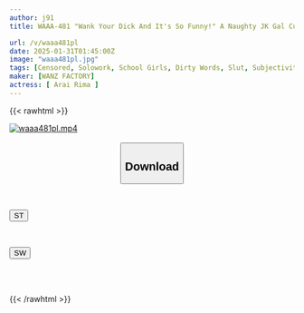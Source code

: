 ```yaml
---
author: j91
title: WAAA-481 "Wank Your Dick And It's So Funny!" A Naughty JK Gal Cums With Sweet, Sadistic Dirty Talk! Locking Your Gaze On Her, She Masturbates To The Edge Of Orgasm, And Supports Your Masturbation In This School That Stimulates The Five Senses [subjective Binaural ASMR] By Rima Arai

url: /v/waaa481pl
date: 2025-01-31T01:45:00Z
image: "waaa481pl.jpg"
tags: [Censored, Solowork, School Girls, Dirty Words, Slut, Subjectivity, Masturbation Support	]
maker: [WANZ FACTORY]
actress: [ Arai Rima ]
---
```



{{< rawhtml >}}

<div class="video" data-videoid="GPBdK8BPM0tYwL">
    <a href="javascript:;">
        <img src="/v/waaa481pl/waaa481pl.jpg" width="WIDTH" height="HEIGHT" alt="waaa481pl.mp4" loading="lazy">
    </a>
</div>

<script type="text/javascript" src="https://j91.asia/asset/on-demand-st.js"></script>

<br>
  <link rel="stylesheet" href="https://j91.asia/asset/bs5.css">
  
  <center>
  <button class="btn btn-primary" type="button" data-bs-toggle="collapse" data-bs-target=".multi-collapse" aria-expanded="false" aria-controls="multiCollapseExample1 multiCollapseExample2"><h2>Download</h2></button></center>
</p>
<div class="row">
  <div class="col">
    <div class="collapse multi-collapse" id="multiCollapseExample1">
      <div class="card card-body">
	      	      <br>
<div class="buttons">  
<p><a href="/v/waaa481pl/st.html" target="_blank"><button class="btn-hover color-3"><i class="fa fa-download"></i> ST</button></a></p></div>
    </div>
  </div>
</div>
  <div class="col">
    <div class="collapse multi-collapse" id="multiCollapseExample2">
      <div class="card card-body">
	      <br>
<div class="buttons">
<p><a href="/v/waaa481pl/sw.html" target="_blank"><button class="btn-hover color-2"><i class="fa fa-download"></i> SW</button></a></p></div>
<br><br>
      </div>
    </div>
  </div>
</div>

{{< /rawhtml >}}